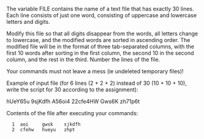 The variable FILE contains the name of a text file that has exactly 30 lines. Each line consists of just one word, consisting of uppercase and lowercase letters and digits.

Modify this file so that all digits disappear from the words, all letters change to lowercase, and the modified words are sorted in ascending order. The modified file will be in the format of three tab-separated columns, with the first 10 words after sorting in the first column, the second 10 in the second column, and the rest in the third. Number the lines of the file.

Your commands must not leave a mess (ie undeleted temporary files)!

Example of input file (for 6 lines (2 + 2 + 2) instead of 30 (10 + 10 + 10), write the script for 30 according to the assignment):

hUeY65u
9sjKdfh
A56oi4
22cfe4HW
Gws6K
zh71p6t

Contents of the file after executing your commands:

      1  aoi     gwsk    sjkdfh
      2  cfehw   hueyu   zhpt

